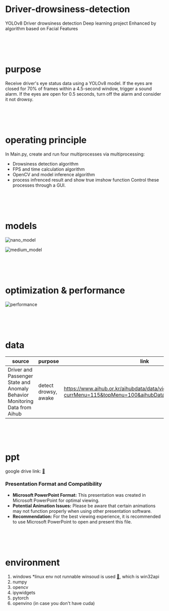 # Driver-drowsiness-detection
YOLOv8 Driver drowsiness detection Deep learning project Enhanced by algorithm based on Facial Features  
  
<br/>
<br/>
<br/>  
  
# purpose
Receive driver's eye status data using a YOLOv8 model. If the eyes are closed for 70% of frames within a 4.5-second window, trigger a sound alarm. If the eyes are open for 0.5 seconds, turn off the alarm and consider it not drowsy.  
  
<br/>
<br/>
<br/>  
  
# operating principle
In Main.py, create and run four multiprocesses via multiprocessing:
 * Drowsiness detection algorithm
 * FPS and time calculation algorithm
 * OpenCV and model inference algorithm
 * process infrenced result and show true imshow function
Control these processes through a GUI.  
  
<br/>
<br/>
<br/>  
  
# models
![nano_model](https://github.com/hwkim-dev/Driver-drowsiness-detection/assets/54717101/7af48e4e-a9e3-4050-8fc3-9ee490b7af33)  

![medium_model](https://github.com/hwkim-dev/Driver-drowsiness-detection/assets/54717101/bd75f424-570f-40b0-beb6-f6adc461f618)

<br/>
<br/>
<br/>  

# optimization & performance  
![performance](https://github.com/hwkim-dev/Driver-drowsiness-detection/assets/54717101/674875ea-35a4-49a9-98e1-499000b9df55)  

<br/>
<br/>
<br/>
  
# data
|source|purpose|link|
|------|---|---|
|Driver and Passenger State and Anomaly Behavior Monitoring Data from Aihub|detect drowsy, awake|https://www.aihub.or.kr/aihubdata/data/view.do?currMenu=115&topMenu=100&aihubDataSe=data&dataSetSn=173|  
  
<br/>
<br/>
<br/>  

# ppt  

google drive link: [🔗](https://docs.google.com/presentation/d/1pbqiPMLQGaspg0C_ryWQmM1hd6Aktyi-/edit?usp=sharing&ouid=104335523960644232607&rtpof=true&sd=true)  

<h3>Presentation Format and Compatibility</h3>

* **Microsoft PowerPoint Format:** This presentation was created in Microsoft PowerPoint for optimal viewing.
* **Potential Animation Issues:** Please be aware that certain animations may not function properly when using other presentation software.
* **Recommendation:** For the best viewing experience, it is recommended to use Microsoft PowerPoint to open and present this file.

<br/>
<br/>
<br/>  
  
# environment
1. windows *linux env not runnable winsoud is used [🔗](drowsiness/sound_play.py), which is win32api
2. numpy
3. opencv
4. ipywidgets
5. pytorch
6. openvino (in case you don't have cuda)
